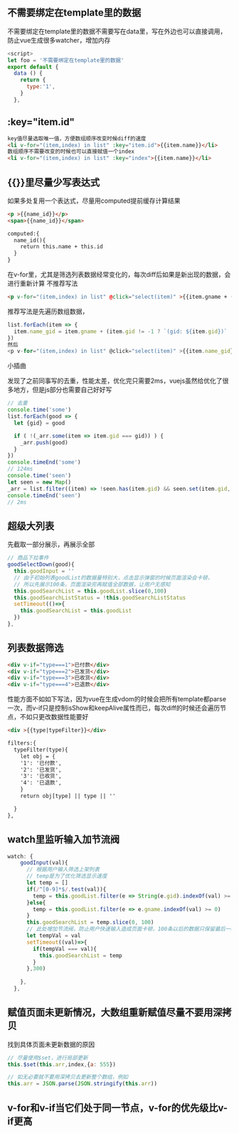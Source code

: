 ## 不需要绑定在template里的数据
不需要绑定在template里的数据不需要写在data里，写在外边也可以直接调用，防止vue生成很多watcher，增加内存
```js
<script>
let foo = '不需要绑定在template里的数据'
export default {
  data () {
    return {
      type:'1',
    }
  },
```
## :key="item.id"

```html
key值尽量选取唯一值，方便数组顺序改变时候diff的速度
<li v-for="(item,index) in list" :key="item.id">{{item.name}}</li>
数组顺序不需要改变的时候也可以直接赋值一个index
<li v-for="(item,index) in list" :key="index">{{item.name}}</li>
```

## {{}}里尽量少写表达式

如果多处复用一个表达式，尽量用computed提前缓存计算结果
```html
<p >{{name_id}}</p>
<span>{{name_id}}</span>

computed:{
  name_id(){
    return this.name + this.id
  }
}
```



在v-for里，尤其是筛选列表数据经常变化的，每次diff后如果是新出现的数据，会进行重新计算
不推荐写法
```html
<p v-for="(item,index) in list" @click="select(item)" >{{item.gname + (item.gid != -1 ? `(gid: ${item.gid})` : '')}}</p>

```
推荐写法是先遍历数组数据，
```js
list.forEach(item => {
  item.name_gid = item.gname + (item.gid != -1 ? `(gid: ${item.gid})` : ''
})
然后
<p v-for="(item,index) in list" @click="select(item)" >{{item.name_gid}}</p>
```
小插曲

发现了之前同事写的去重，性能太差，优化完只需要2ms，vuejs虽然给优化了很多地方，但是js部分也需要自己好好写
```js
// 去重
console.time('some')
list.forEach(good => {
  let {gid} = good

  if ( !(_arr.some(item => item.gid === gid)) ) {
    _arr.push(good)
  }
})
console.timeEnd('some')
// 124ms
console.time('seen')
let seen = new Map()
_arr = list.filter((item) => !seen.has(item.gid) && seen.set(item.gid, 1));
console.timeEnd('seen')
// 2ms
```
## 超级大列表


先截取一部分展示，再展示全部
```js
// 商品下拉事件
goodSelectDown(good){
  this.goodInput = ''
  // 由于初始列表goodList的数据量特别大，点击显示弹窗的时候页面渲染会卡顿，
  // 所以先展示100条，页面渲染完再赋值全部数据，让用户无感知
  this.goodSearchList = this.goodList.slice(0,100)
  this.goodSearchListStatus = !this.goodSearchListStatus
  setTimeout(()=>{
    this.goodSearchList = this.goodList
  })
},
```

## 列表数据筛选
```html
<div v-if="type===1">已付款</div>
<div v-if="type===2">已发货</div>
<div v-if="type===3">已收货</div>
<div v-if="type===4">已退款</div>

```
性能方面不如如下写法，因为vue在生成vdom的时候会把所有template都parse一次，而v-if只是控制isShow和keepAlive属性而已，每次diff的时候还会遍历节点，不如只更改数据性能要好
```html
<div >{{type|typeFilter}}</div>

filters:{
  typeFilter(type){
    let obj = {
    '1': '已付款',
    '2': '已发货',
    '3': '已收货',
    '4': '已退款',
    }
    return obj[type] || type || ''

  }
},

```
## watch里监听输入加节流阀

```js
watch: {
    goodInput(val){
      // 根据用户输入筛选上架列表
      // temp是为了优化筛选显示速度
      let temp = []
      if(/^[0-9]*$/.test(val)){
        temp = this.goodList.filter(e => String(e.gid).indexOf(val) >= 0)
      }else{
        temp = this.goodList.filter(e => e.gname.indexOf(val) >= 0)
      }
      this.goodSearchList = temp.slice(0, 100)
      // 此处增加节流阀，防止用户快速输入造成页面卡顿，100条以后的数据只保留最后一次结果，
      let tempVal = val
      setTimeout((val)=>{
        if(tempVal === val){
          this.goodSearchList = temp
        }
      },300)
      
    },
  },

```
## 赋值页面未更新情况，大数组重新赋值尽量不要用深拷贝
找到具体页面未更新数据的原因
```js
// 尽量使用$set，进行局部更新
this.$set(this.arr,index,{a: 555})

// 如无必要就不要用深拷贝去更新整个数组，例如
this.arr = JSON.parse(JSON.stringify(this.arr))

```
## v-for和v-if当它们处于同一节点，v-for的优先级比v-if更高
